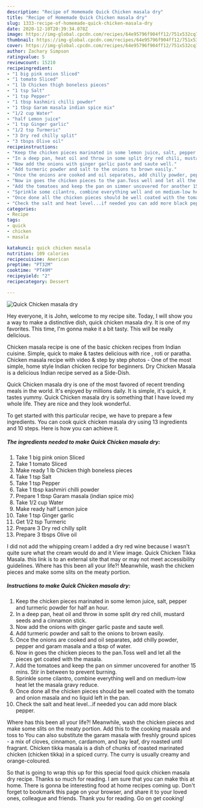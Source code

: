 ```yaml
---
description: "Recipe of Homemade Quick Chicken masala dry"
title: "Recipe of Homemade Quick Chicken masala dry"
slug: 1333-recipe-of-homemade-quick-chicken-masala-dry
date: 2020-12-10T20:39:34.078Z
image: https://img-global.cpcdn.com/recipes/64e95796f904ff12/751x532cq70/quick-chicken-masala-dry-recipe-main-photo.jpg
thumbnail: https://img-global.cpcdn.com/recipes/64e95796f904ff12/751x532cq70/quick-chicken-masala-dry-recipe-main-photo.jpg
cover: https://img-global.cpcdn.com/recipes/64e95796f904ff12/751x532cq70/quick-chicken-masala-dry-recipe-main-photo.jpg
author: Zachary Simpson
ratingvalue: 5
reviewcount: 15210
recipeingredient:
- "1 big pink onion Sliced"
- "1 tomato Sliced"
- "1 lb Chicken thigh boneless pieces"
- "1 tsp Salt"
- "1 tsp Pepper"
- "1 tbsp kashmiri chilli powder"
- "1 tbsp Garam masala indian spice mix"
- "1/2 cup Water"
- "half Lemon juice"
- "1 tsp Ginger garlic"
- "1/2 tsp Turmeric"
- "3 Dry red chilly split"
- "3 tbsps Olive oil"
recipeinstructions:
- "Keep the chicken pieces marinated in some lemon juice, salt, pepper and turmeric powder for half an hour."
- "In a deep pan, heat oil and throw in some split dry red chili, mustard seeds and a cinnamon stick."
- "Now add the onions with ginger garlic paste and saute well."
- "Add turmeric powder and salt to the onions to brown easily."
- "Once the onions are cooked and oil separates, add chilly powder, pepper and garam masala and a tbsp of water."
- "Now in goes the chicken pieces to the pan.Toss well and let all the pieces get coated with the masala."
- "Add the tomatoes and keep the pan on simmer uncovered for another 15 mins. Stir in between to prevent burning."
- "Sprinkle some cilantro, combine everything well and on medium-low heat let the masala gravy reduce."
- "Once done all the chicken pieces should be well coated with the tomato and onion masala and no liquid left in the pan."
- "Check the salt and heat level...if needed you can add more black pepper."
categories:
- Recipe
tags:
- quick
- chicken
- masala

katakunci: quick chicken masala 
nutrition: 109 calories
recipecuisine: American
preptime: "PT32M"
cooktime: "PT49M"
recipeyield: "2"
recipecategory: Dessert

---
```



![Quick Chicken masala dry](https://img-global.cpcdn.com/recipes/64e95796f904ff12/751x532cq70/quick-chicken-masala-dry-recipe-main-photo.jpg)

Hey everyone, it is John, welcome to my recipe site. Today, I will show you a way to make a distinctive dish, quick chicken masala dry. It is one of my favorites. This time, I'm gonna make it a bit tasty. This will be really delicious.

Chicken masala recipe is one of the basic chicken recipes from Indian cuisine. Simple, quick to make &amp; tastes delicious with rice , roti or paratha. Chicken masala recipe with video &amp; step by step photos - One of the most simple, home style Indian chicken recipe for beginners. Dry Chicken Masala is a delicious Indian recipe served as a Side-Dish.

Quick Chicken masala dry is one of the most favored of recent trending meals in the world. It's enjoyed by millions daily. It is simple, it's quick, it tastes yummy. Quick Chicken masala dry is something that I have loved my whole life. They are nice and they look wonderful.


To get started with this particular recipe, we have to prepare a few ingredients. You can cook quick chicken masala dry using 13 ingredients and 10 steps. Here is how you can achieve it.

<!--inarticleads1-->

##### The ingredients needed to make Quick Chicken masala dry:

1. Take 1 big pink onion Sliced
1. Take 1 tomato Sliced
1. Make ready 1 lb Chicken thigh boneless pieces
1. Take 1 tsp Salt
1. Take 1 tsp Pepper
1. Take 1 tbsp kashmiri chilli powder
1. Prepare 1 tbsp Garam masala (indian spice mix)
1. Take 1/2 cup Water
1. Make ready half Lemon juice
1. Take 1 tsp Ginger garlic
1. Get 1/2 tsp Turmeric
1. Prepare 3 Dry red chilly split
1. Prepare 3 tbsps Olive oil


I did not add the whipping cream I added a dry red wine because I wasn&#39;t quite sure what the cream would do and it View image. Quick Chicken Tikka Masala. this link is to an external site that may or may not meet accessibility guidelines. Where has this been all your life?! Meanwhile, wash the chicken pieces and make some slits on the meaty portion. 

<!--inarticleads2-->

##### Instructions to make Quick Chicken masala dry:

1. Keep the chicken pieces marinated in some lemon juice, salt, pepper and turmeric powder for half an hour.
1. In a deep pan, heat oil and throw in some split dry red chili, mustard seeds and a cinnamon stick.
1. Now add the onions with ginger garlic paste and saute well.
1. Add turmeric powder and salt to the onions to brown easily.
1. Once the onions are cooked and oil separates, add chilly powder, pepper and garam masala and a tbsp of water.
1. Now in goes the chicken pieces to the pan.Toss well and let all the pieces get coated with the masala.
1. Add the tomatoes and keep the pan on simmer uncovered for another 15 mins. Stir in between to prevent burning.
1. Sprinkle some cilantro, combine everything well and on medium-low heat let the masala gravy reduce.
1. Once done all the chicken pieces should be well coated with the tomato and onion masala and no liquid left in the pan.
1. Check the salt and heat level...if needed you can add more black pepper.


Where has this been all your life?! Meanwhile, wash the chicken pieces and make some slits on the meaty portion. Add this to the cooking masala and toss to You can also substitute the garam masala with freshly ground spices - a mix of cloves, cinnamon, cardamom, and bay leaf, dry roasted until fragrant. Chicken tikka masala is a dish of chunks of roasted marinated chicken (chicken tikka) in a spiced curry. The curry is usually creamy and orange-coloured. 

So that is going to wrap this up for this special food quick chicken masala dry recipe. Thanks so much for reading. I am sure that you can make this at home. There is gonna be interesting food at home recipes coming up. Don't forget to bookmark this page on your browser, and share it to your loved ones, colleague and friends. Thank you for reading. Go on get cooking!
